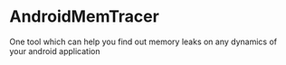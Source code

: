 # AndroidMemTracer
One tool which can help you find out memory leaks on any dynamics of your android application

